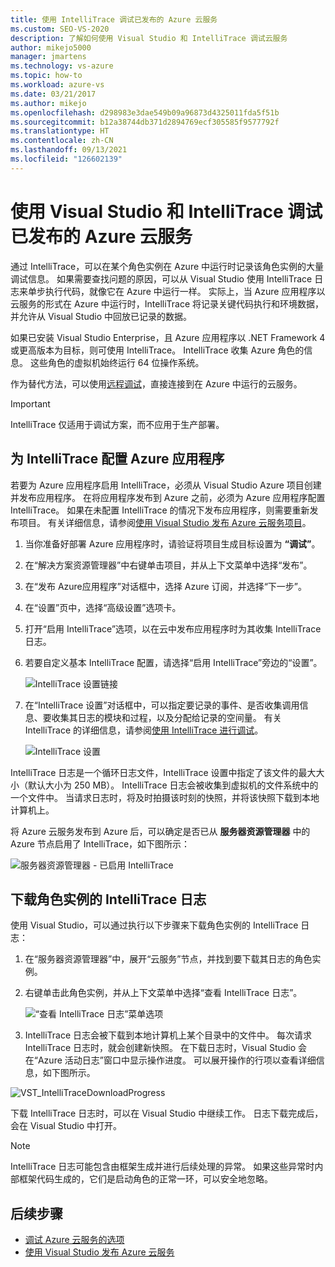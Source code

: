 ```yaml
---
title: 使用 IntelliTrace 调试已发布的 Azure 云服务
ms.custom: SEO-VS-2020
description: 了解如何使用 Visual Studio 和 IntelliTrace 调试云服务
author: mikejo5000
manager: jmartens
ms.technology: vs-azure
ms.topic: how-to
ms.workload: azure-vs
ms.date: 03/21/2017
ms.author: mikejo
ms.openlocfilehash: d298983e3dae549b09a96873d4325011fda5f51b
ms.sourcegitcommit: b12a38744db371d2894769ecf305585f9577792f
ms.translationtype: HT
ms.contentlocale: zh-CN
ms.lasthandoff: 09/13/2021
ms.locfileid: "126602139"
---
```

# <a name="debugging-a-published-azure-cloud-service-with-visual-studio-and-intellitrace"></a>使用 Visual Studio 和 IntelliTrace 调试已发布的 Azure 云服务
通过 IntelliTrace，可以在某个角色实例在 Azure 中运行时记录该角色实例的大量调试信息。 如果需要查找问题的原因，可以从 Visual Studio 使用 IntelliTrace 日志来单步执行代码，就像它在 Azure 中运行一样。 实际上，当 Azure 应用程序以云服务的形式在 Azure 中运行时，IntelliTrace 将记录关键代码执行和环境数据，并允许从 Visual Studio 中回放已记录的数据。

如果已安装 Visual Studio Enterprise，且 Azure 应用程序以 .NET Framework 4 或更高版本为目标，则可使用 IntelliTrace。 IntelliTrace 收集 Azure 角色的信息。 这些角色的虚拟机始终运行 64 位操作系统。

作为替代方法，可以使用[远程调试](vs-azure-tools-debugging-cloud-services-overview.md)，直接连接到在 Azure 中运行的云服务。

> [!IMPORTANT]
> IntelliTrace 仅适用于调试方案，而不应用于生产部署。
>

## <a name="configure-an-azure-application-for-intellitrace"></a>为 IntelliTrace 配置 Azure 应用程序
若要为 Azure 应用程序启用 IntelliTrace，必须从 Visual Studio Azure 项目创建并发布应用程序。 在将应用程序发布到 Azure 之前，必须为 Azure 应用程序配置 IntelliTrace。 如果在未配置 IntelliTrace 的情况下发布应用程序，则需要重新发布项目。 有关详细信息，请参阅[使用 Visual Studio 发布 Azure 云服务项目](vs-azure-tools-publishing-a-cloud-service.md)。

1. 当你准备好部署 Azure 应用程序时，请验证将项目生成目标设置为 **“调试”**。

1. 在“解决方案资源管理器”中右键单击项目，并从上下文菜单中选择“发布”。

1. 在“发布 Azure应用程序”对话框中，选择 Azure 订阅，并选择“下一步”。

1. 在“设置”页中，选择“高级设置”选项卡。

1. 打开“启用 IntelliTrace”选项，以在云中发布应用程序时为其收集 IntelliTrace 日志。

1. 若要自定义基本 IntelliTrace 配置，请选择“启用 IntelliTrace”旁边的“设置”。

    ![IntelliTrace 设置链接](./media/vs-azure-tools-intellitrace-debug-published-cloud-services/intellitrace-settings-link.png)

1. 在“IntelliTrace 设置”对话框中，可以指定要记录的事件、是否收集调用信息、要收集其日志的模块和过程，以及分配给记录的空间量。 有关 IntelliTrace 的详细信息，请参阅[使用 IntelliTrace 进行调试](../debugger/intellitrace.md)。

    ![IntelliTrace 设置](./media/vs-azure-tools-intellitrace-debug-published-cloud-services/IC519063.png)

IntelliTrace 日志是一个循环日志文件，IntelliTrace 设置中指定了该文件的最大大小（默认大小为 250 MB）。 IntelliTrace 日志会被收集到虚拟机的文件系统中的一个文件中。 当请求日志时，将及时拍摄该时刻的快照，并将该快照下载到本地计算机上。

将 Azure 云服务发布到 Azure 后，可以确定是否已从 **服务器资源管理器** 中的 Azure 节点启用了 IntelliTrace，如下图所示：

![服务器资源管理器 - 已启用 IntelliTrace](./media/vs-azure-tools-intellitrace-debug-published-cloud-services/IC744134.png)

## <a name="download-intellitrace-logs-for-a-role-instance"></a>下载角色实例的 IntelliTrace 日志
使用 Visual Studio，可以通过执行以下步骤来下载角色实例的 IntelliTrace 日志：

1. 在“服务器资源管理器”中，展开“云服务”节点，并找到要下载其日志的角色实例。

1. 右键单击此角色实例，并从上下文菜单中选择“查看 IntelliTrace 日志”。

    ![“查看 IntelliTrace 日志”菜单选项](./media/vs-azure-tools-intellitrace-debug-published-cloud-services/view-intellitrace-logs.png)

1. IntelliTrace 日志会被下载到本地计算机上某个目录中的文件中。 每次请求 IntelliTrace 日志时，就会创建新快照。 在下载日志时，Visual Studio 会在“Azure 活动日志”窗口中显示操作进度。 可以展开操作的行项以查看详细信息，如下图所示。

![VST_IntelliTraceDownloadProgress](./media/vs-azure-tools-intellitrace-debug-published-cloud-services/IC745551.png)

下载 IntelliTrace 日志时，可以在 Visual Studio 中继续工作。 日志下载完成后，会在 Visual Studio 中打开。

> [!NOTE]
> IntelliTrace 日志可能包含由框架生成并进行后续处理的异常。 如果这些异常时内部框架代码生成的，它们是启动角色的正常一环，可以安全地忽略。
>
>

## <a name="next-steps"></a>后续步骤
- [调试 Azure 云服务的选项](vs-azure-tools-debugging-cloud-services-overview.md)
- [使用 Visual Studio 发布 Azure 云服务](vs-azure-tools-publishing-a-cloud-service.md)